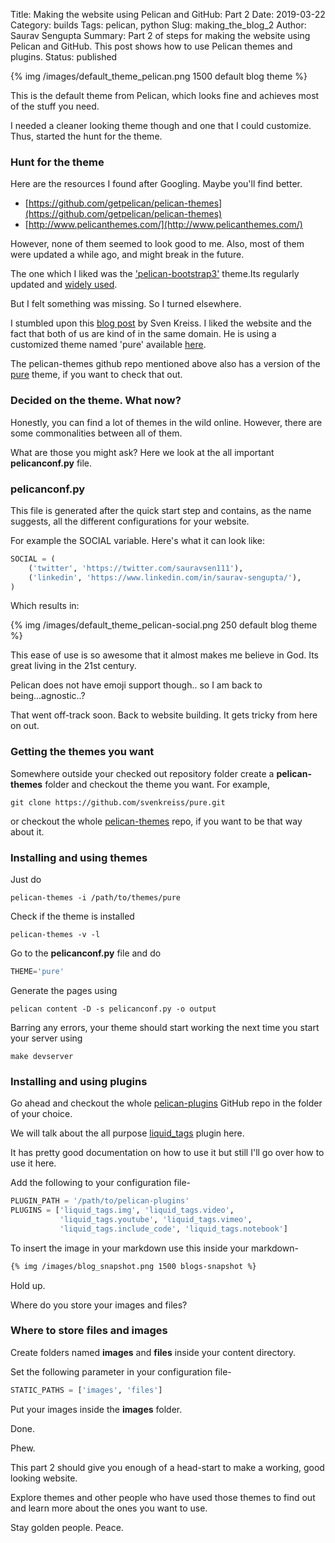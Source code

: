 Title: Making the website using Pelican and GitHub: Part 2
Date: 2019-03-22
Category: builds
Tags: pelican, python
Slug: making_the_blog_2
Author: Saurav Sengupta
Summary: Part 2 of steps for making the website using Pelican and GitHub. This post shows how to use Pelican themes and plugins.
Status: published

{% img /images/default_theme_pelican.png 1500 default blog theme %}

This is the default theme from Pelican, which looks fine and achieves most of the stuff you need. 

I needed a cleaner looking theme though and one that I could customize. Thus, started the hunt for the theme.

### Hunt for the theme

Here are the resources I found after Googling. Maybe you'll find better.

* [https://github.com/getpelican/pelican-themes](https://github.com/getpelican/pelican-themes)
* [http://www.pelicanthemes.com/](http://www.pelicanthemes.com/)

However, none of them seemed to look good to me. Also, most of them were updated a while ago, and might break in the future.

The one which I liked was the ['pelican-bootstrap3'](https://github.com/getpelican/pelican-themes/tree/master/pelican-bootstrap3) theme.Its regularly updated and [widely used](https://github.com/getpelican/pelican-themes/blob/master/pelican-bootstrap3/EXAMPLES.md). 

But I felt something was missing. So I turned elsewhere.

I stumbled upon this [blog post](https://www.svenkreiss.com/blog/pelican-2018/) by Sven Kreiss. I liked the website and the fact that both of us are kind of in the same domain. He is using a customized theme named 'pure' available [here](https://github.com/svenkreiss/pure).

The pelican-themes github repo mentioned above also has a version of the [pure](https://github.com/danclaudiupop/pure/tree/9c58a20c1ed86a26c456ac1f3a736838b6409fc1) theme, if you want to check that out.

### Decided on the theme. What now?

Honestly, you can find a lot of themes in the wild online. However, there are some commonalities between all of them.

What are those you might ask? Here we look at the all important **pelicanconf.py** file.

### pelicanconf.py

This file is generated after the quick start step and contains, as the name suggests, all the different configurations for your website.

For example the SOCIAL variable. Here's what it can look like:

```python
SOCIAL = (
    ('twitter', 'https://twitter.com/sauravsen111'),
    ('linkedin', 'https://www.linkedin.com/in/saurav-sengupta/'),
)

```

Which results in:

{% img /images/default_theme_pelican-social.png 250 default blog theme %}

This ease of use is so awesome that it almost makes me believe in God. Its great living in the 21st century.

Pelican does not have emoji support though.. so I am back to being...agnostic..?

That went off-track soon. Back to website building. It gets tricky from here on out.

### Getting the themes you want

Somewhere outside your checked out repository folder create a **pelican-themes** folder and checkout the theme you want. For example,

```
git clone https://github.com/svenkreiss/pure.git
```

or checkout the whole [pelican-themes](https://github.com/getpelican/pelican-themes) repo, if you want to be that way about it.

### Installing and using themes

Just do

```
pelican-themes -i /path/to/themes/pure
```

Check if the theme is installed

```
pelican-themes -v -l
```

Go to the **pelicanconf.py** file and do

```python
THEME='pure'
```

Generate the pages using

```
pelican content -D -s pelicanconf.py -o output
```

Barring any errors, your theme should start working the next time you start your server using
```
make devserver
```

### Installing and using plugins

Go ahead and checkout the whole [pelican-plugins](https://github.com/getpelican/pelican-plugins) GitHub repo in the folder of your choice.

We will talk about the all purpose [liquid_tags](https://github.com/getpelican/pelican-plugins/tree/master/liquid_tags) plugin here.

It has pretty good documentation on how to use it but still I'll go over how to use it here.

Add the following to your configuration file-

```python
PLUGIN_PATH = '/path/to/pelican-plugins'
PLUGINS = ['liquid_tags.img', 'liquid_tags.video',
           'liquid_tags.youtube', 'liquid_tags.vimeo',
           'liquid_tags.include_code', 'liquid_tags.notebook']
```

To insert the image in your markdown use this inside your markdown-

```markdown
{% img /images/blog_snapshot.png 1500 blogs-snapshot %}
```

Hold up. 

Where do you store your images and files?

### Where to store files and images

Create folders named **images** and **files** inside your content directory.

Set the following parameter in your configuration file-

```python
STATIC_PATHS = ['images', 'files']
```

Put your images inside the **images** folder.

Done.

Phew.

This part 2 should give you enough of a head-start to make a working, good looking website.

Explore themes and other people who have used those themes to find out and learn more about the ones you want to use.

Stay golden people. Peace.



